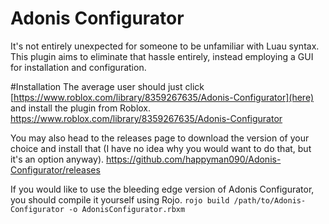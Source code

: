 # Adonis Configurator
It's not entirely unexpected for someone to be unfamiliar with Luau syntax. This plugin aims to eliminate that hassle entirely, instead employing a GUI for installation and configuration.

#Installation
The average user should just click [https://www.roblox.com/library/8359267635/Adonis-Configurator](here) and install the plugin from Roblox.
https://www.roblox.com/library/8359267635/Adonis-Configurator

You may also head to the releases page to download the version of your choice and install that (I have no idea why you would want to do that, but it's an option anyway).
https://github.com/happyman090/Adonis-Configurator/releases

If you would like to use the bleeding edge version of Adonis Configurator, you should compile it yourself using Rojo.
`rojo build /path/to/Adonis-Configurator -o AdonisConfigurator.rbxm`
